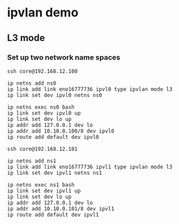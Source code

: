 # ipvlan demo

## L3 mode

### Set up two network name spaces

```
ssh core@192.168.12.100
```

```
ip netns add ns0
ip link add link eno16777736 ipvl0 type ipvlan mode l3
ip link set dev ipvl0 netns ns0
```

```
ip netns exec ns0 bash
ip link set dev ipvl0 up
ip link set dev lo up
ip addr add 127.0.0.1 dev lo
ip addr add 10.10.0.100/8 dev ipvl0
ip route add default dev ipvl0
```

```
ssh core@192.168.12.101
```

```
ip netns add ns1
ip link add link eno16777736 ipvl1 type ipvlan mode l3
ip link set dev ipvl1 netns ns1
```

```
ip netns exec ns1 bash
ip link set dev ipvl1 up
ip link set dev lo up
ip addr add 127.0.0.1 dev lo
ip addr add 10.10.0.101/8 dev ipvl1
ip route add default dev ipvl1
```
